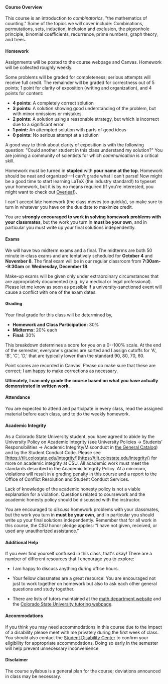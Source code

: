 #### Course Overview

This course is an introduction to *combinatorics*, "the mathematics
of counting." Some of the topics we will cover include: Combinations,
permutations, sets, induction, inclusion and exclusion, the pigeonhole
principle, binomial coefficients, recurrence, prime numbers, graph theory, and
trees.

#### Homework

Assignments will be posted to the course webpage and Canvas. Homework will be
collected roughly weekly.

Some problems will be graded for completeness; serious attempts will receive
full credit. The remainder will be graded for correctness out of 5 points; 1
point for clarity of exposition (writing and organization), and 4 points for
content:

+ **4 points:** A completely correct solution
+ **3 points:** A solution showing good understanding of the problem, but with
  minor omissions or mistakes
+ **2 points:** A solution using a reasonable strategy, but which is incorrect
  due to a significant error
+ **1 point:** An attempted solution with parts of good ideas
+ **0 points:** No serious attempt at a solution

A good way to think about clarity of exposition is with the following question:
"Could another student in this class understand my solution?" You are joining a
community of scientists for which *communication* is a critical skill.

Homework must be turned in **stapled** with **your name at the top**. Homework
should be neat and organized---I can't grade what I can't parse! Now might be a
good time to start learning LaTeX (the industry standard!) to typeset your
homework, but it is by no means required (If you're interested, you might want
to check out [Overleaf](https://www.overleaf.com/)).

I can't accept late homework (the class moves too quickly), so make sure to turn
in whatever you have on the due date to maximize credit.

You are **strongly encouraged to work in solving homework problems with your
classmates**, but the work you turn in **must be your own**, and in particular
you must write up your final solutions independently.

#### Exams

We will have two midterm exams and a final. The midterms are both 50 minute
in-class exams and are tentatively scheduled for **October 4** and **November
8**. The final exam will be in our regular classroom from **7:30am--9:30am** on
**Wednesday, December 18**.

Make-up exams will be given only under extraordinary circumstances that are
appropriately documented (e.g. by a medical or legal professional). Please let
me know as soon as possible if a university-sanctioned event will cause a
conflict with one of the exam dates.

#### Grading

Your final grade for this class will be determined by,

+ **Homework and Class Participation:** 30%
+ **Midterms:** 20% each
+ **Final:** 30%

This breakdown determines a score for you on a 0--100% scale. At the end of the
semester, everyone's grades are sorted and I assign cutoffs for 'A', 'B', 'C',
'D,' that are typically lower than the standard 90, 80, 70, 60.

Point scores are recorded in Canvas. Please do make sure that these are correct;
I am happy to make corrections as necessary.

**Ultimately, I can only grade the course based on what you have actually
demonstrated in written work.**

#### Attendance

You are expected to attend and participate in every class, read the assigned
material before each class, and to do the weekly homework.

#### Academic Integrity

As a Colorado State University student, you have agreed to abide by the
University Policy on Academic Integrity (see University Policies → Students’
Responsibilities → Academic Integrity/Misconduct in [the General
Catalog](http://catalog.colostate.edu/general-catalog/)) and by the Student
Conduct Code. Please see
[https://tilt.colostate.edu/integrity/](https://tilt.colostate.edu/integrity/)
for more on academic integrity at CSU. All academic work must meet the standards
described in the Academic Integrity Policy. At a minimum, violations will result
in a grading penalty in this course and a report to the Office of Conflict
Resolution and Student Conduct Services.

Lack of knowledge of the academic honesty policy is not a viable explanation for
a violation. Questions related to coursework and the academic honesty policy
should be discussed with the instructor.

You are encouraged to *discuss* homework problems with your classmates, but the
work you turn in **must be your own**, and in particular you should write up your
final solutions independently. Remember that for all work in this course, the
CSU honor pledge applies: “I have not given, received, or used any unauthorized
assistance.”

#### Additional Help

If you ever find yourself confused in this class, that's okay! There are a
number of different resources that I encourage you to explore:

+ I am happy to discuss anything during office hours.

+ Your fellow classmates are a great resource. You are encouraged not just to
  work together on homework but also to ask each other general questions and
  study together.
  
+ There are lists of tutors maintained at
  the
  [math department website](http://www.math.colostate.edu/courses/Tutoring/tutoring.shtml)
  and
  the
  [Colorado State University tutoring webpage](http://tutoring.colostate.edu/).
  
#### Accommodations

If you think you may need accommodations in this course due to the impact of a
disability please meet with me privately during the first week of class. You
should also contact the [Student Disability
Center](https://disabilitycenter.colostate.edu) to confirm your eligibility for
appropriate accommodations. Doing so early in the semester will help prevent
unnecessary inconvenience.

#### Disclaimer

The course syllabus is a general plan for the course; deviations announced in class may be
necessary.
